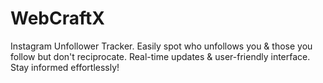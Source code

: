# WebCraftX
Instagram Unfollower Tracker. Easily spot who unfollows you &amp; those you follow but don't reciprocate. Real-time updates &amp; user-friendly interface. Stay informed effortlessly!
